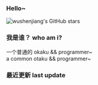 ### Hello~
![wushenjiang's GitHub stars](https://github-readme-stats.vercel.app/api?username=wushenjiang&show_icons=true&theme=radical)
### 我是谁？ who am i?
一个普通的 okaku && programmer~<br/>
a common otaku && programmer~
### 最近更新 last update
